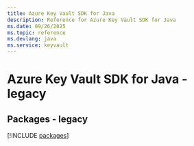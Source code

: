```yaml
---
title: Azure Key Vault SDK for Java
description: Reference for Azure Key Vault SDK for Java
ms.date: 09/26/2025
ms.topic: reference
ms.devlang: java
ms.service: keyvault
---
```

# Azure Key Vault SDK for Java - legacy
## Packages - legacy
[!INCLUDE [packages](key-vault-index.md)]